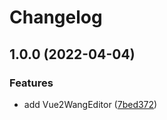 # Changelog

## 1.0.0 (2022-04-04)


### Features

* add Vue2WangEditor ([7bed372](https://github.com/zomixi/vc-wangeditor/commit/7bed3726fac68bbcdbfad052e8fc623244a852d8))
